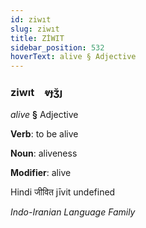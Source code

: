 ```yaml
---
id: ziwıt
slug: ziwıt
title: ZİWIT
sidebar_position: 532
hoverText: alive § Adjective
---
```


### ziwıt&emsp;<span kind="abugida">ⱴɟʒ̆ȷ</span>

*alive* **§** Adjective

**Verb**: to be alive

**Noun**: aliveness

**Modifier**: alive

Hindi जीवित jīvit undefined

*Indo-Iranian Language Family*
